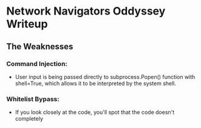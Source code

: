 # Network Navigators Oddyssey Writeup
## The Weaknesses
### Command Injection:
- User input is being passed directly to subprocess.Popen() function with shell=True, which allows it to be interpreted by the system shell.
### Whitelist Bypass:
- If you look closely at the code, you'll spot that the code doesn't completely 